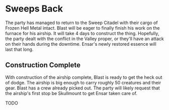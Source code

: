 # Sweeps Back
The party has managed to return to the Sweep Citadel with their cargo of Frozen Hell Metal intact. Blast will be eager to finally finish his work on the furnace for his airship. It will take 4 days to construct the thing. Hopefully, the party dealt with the conflict in the Valley proper, or they'll have an attack on their hands during the downtime. Ensar's newly restored essence will last that long.

## Construction Complete
With construction of the airship complete, Blast is ready to get the heck out of dodge. The airship is big enough to carry roughly 50 creatures and their gear. Blast has a crew already picked out. The party will likely request that the airship's first stop be Skullmount to get Ensar taken care of.

TODO
